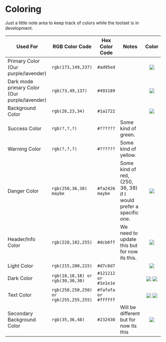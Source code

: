 # Coloring

Just a little note area to keep track of colors while the toolset is in development.

<!--
Color swatches are from: https://github.com/luciancooper/readme-swatches

Format: <img valign="middle" src="https://readme-swatches.vercel.app/<HexCode>?style=round">
-->

| Used For | RGB Color Code | Hex Color Code | Notes | Color |
|----------|----------------|----------------|-------|:-:|
| Primary Color (Our purple/lavender) | `rgb(173,149,237)` | `#ad95ed` | | <img valign="middle" src="https://readme-swatches.vercel.app/ad95ed?style=round"> |
| Dark mode primary Color (Our purple/lavender) | `rgb(73,49,137)` | `#493189` | | <img valign="middle" src="https://readme-swatches.vercel.app/493189?style=round"> |
| Background Color | `rgb(26,23,34)` | `#1a1722` | | <img valign="middle" src="https://readme-swatches.vercel.app/1a1722?style=round"> |
| Success Color | `rgb(?,?,?)` | `#??????` | Some kind of green. | |
| Warning Color | `rgb(?,?,?)` | `#??????` | Some kind of yellow. | |
| Danger Color | `rgb(250,36,38) maybe` | `#fa2426 maybe` | Some kind of red, (250, 36, 38) if I would prefer a specific one. | <img valign="middle" src="https://readme-swatches.vercel.app/fa2426?style=round"> |
| Header/Info Color | `rgb(220,182,255)` | `#dcb6ff` | We need to update this but for now its this. | <img valign="middle" src="https://readme-swatches.vercel.app/dcb6ff?style=round"> |
| Light Color | `rgb(215,200,215)` | `#d7c8d7` | | <img valign="middle" src="https://readme-swatches.vercel.app/d7c8d7?style=round"> |
| Dark Color | `rgb(18,18,18) or rgb(30,30,30)` | `#121212 or #1e1e1e` | | <img valign="middle" src="https://readme-swatches.vercel.app/121212?style=round"> <img valign="middle" src="https://readme-swatches.vercel.app/1e1e1e?style=round"> |
| Text Color | `rgb(250,250,250) or rgb(255,255,255)` | `#fafafa or #ffffff` | | <img valign="middle" src="https://readme-swatches.vercel.app/fafafa?style=round"> <img valign="middle" src="https://readme-swatches.vercel.app/ffffff?style=round"> |
| Secondary Background Color | `rgb(35,36,48)` | `#232430` | Will be different but for now its this | <img valign="middle" src="https://readme-swatches.vercel.app/232430?style=round"> |
